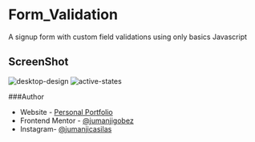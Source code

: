 # Form_Validation
A signup form with custom field validations using only basics Javascript

## ScreenShot

![desktop-design](https://user-images.githubusercontent.com/73429193/192140872-04a2411b-334a-49c8-8bb7-3307f250e0f5.jpg)
![active-states](https://user-images.githubusercontent.com/73429193/192140861-79a5618c-a293-4e1e-a002-17b59fd2694f.jpg)

###Author
- Website - [Personal Portfolio](https://www.jumanjigobez.github.io/personal_portfolio)
- Frontend Mentor - [@jumanjigobez](https://www.frontendmentor.io/profile/jumanjigobez)
- Instagram- [@jumanjicasilas](https://www.instagram.com/jumanjicasilas)


